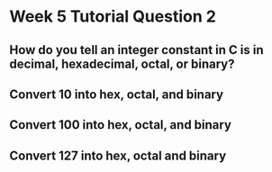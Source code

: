 # Week 5 Tutorial Question 2

## How do you tell an integer constant in C is in decimal, hexadecimal, octal, or binary?

## Convert 10 into hex, octal, and binary

## Convert 100 into hex, octal, and binary

## Convert 127 into hex, octal and binary
